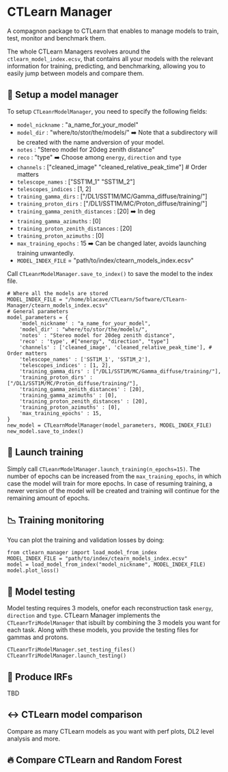 # CTLearn Manager

A compagnon package to CTLearn that enables to manage models to train, test, monitor and benchmark them.

The whole CTLearn Managers revolves around the `ctlearn_model_index.ecsv`, that contains all your models with the relevant information for training, predicting, and benchmarking, allowing you to easily jump between models and compare them.

## 🧠 Setup a model manager

To setup `CTLeanrModelManager`, you need to specify the following fields:
- `model_nickname` : "a_name_for_your_model"
- `model_dir` : "where/to/stor/the/models/" ➡️ Note that a subdirectory will be created with the name andversion of your model.
- `notes` : "Stereo model for 20deg zenith distance"
- `reco` : "type" ➡️ Choose among `energy`, `direction` and `type`
- `channels` : ["cleaned_image" "cleaned_relative_peak_time"] # Order matters
- `telescope_names` : ["SST1M_1" "SST1M_2"]
- `telescopes_indices` : [1, 2]
- `training_gamma_dirs` : ["/DL1/SST1M/MC/Gamma_diffuse/training/"]
- `training_proton_dirs` : ["/DL1/SST1M/MC/Proton_diffuse/training/"]
- `training_gamma_zenith_distances` : [20] ➡️ In deg
- `training_gamma_azimuths` : [0]
- `training_proton_zenith_distances` : [20]
- `training_proton_azimuths` : [0]
- `max_training_epochs` : 15 ➡️ Can be changed later, avoids launching training unwantedly.
- `MODEL_INDEX_FILE` = "path/to/index/ctearn_models_index.ecsv"

Call `CTLeanrModelManager.save_to_index()` to save the model to the index file.

```
# Where all the models are stored
MODEL_INDEX_FILE = "/home/blacave/CTLearn/Software/CTLearn-Manager/ctearn_models_index.ecsv"
# General parameters
model_parameters = {
    'model_nickname' : "a_name_for_your_model",
    'model_dir' : "where/to/stor/the/models/",
    'notes' : "Stereo model for 20deg zenith distance",
    'reco' : 'type', #["energy", "direction", "type"]
    'channels' : ['cleaned_image', 'cleaned_relative_peak_time'], # Order matters
    'telescope_names' : ['SST1M_1', 'SST1M_2'],
    'telescopes_indices' : [1, 2],
    'training_gamma_dirs' : ["/DL1/SST1M/MC/Gamma_diffuse/training/"],
    'training_proton_dirs' : ["/DL1/SST1M/MC/Proton_diffuse/training/"],
    'training_gamma_zenith_distances' : [20],
    'training_gamma_azimuths' : [0],
    'training_proton_zenith_distances' : [20],
    'training_proton_azimuths' : [0],
    'max_training_epochs' : 15, 
}
new_model = CTLearnModelManager(model_parameters, MODEL_INDEX_FILE)
new_model.save_to_index()
```

## 🚀 Launch training

Simply call `CTLeanrModelManager.launch_training(n_epochs=15)`.
The number of epochs can be increased from the `max_training_epochs`, in which case the model will train for more epochs.
In case of resuming training, a newer version of the model will be created and training will continue for the remaining amount of epochs.

## 📉 Training monitoring

You can plot the training and validation losses by doing:

```
from ctlearn_manager import load_model_from_index
MODEL_INDEX_FILE = "path/to/index/ctearn_models_index.ecsv"
model = load_model_from_index("model_nickname", MODEL_INDEX_FILE)
model.plot_loss()
```

## 🧪 Model testing

Model testing requires 3 models, onefor each reconstruction task `energy`, `direction` and `type`.
CTLearn Manager implements the `CTLeanrTriModelManager` that isbuilt by combining the 3 models you want for each task.
Along with these models, you provide the testing files for gammas and protons.

`CTLeanrTriModelManager.set_testing_files()`
`CTLeanrTriModelManager.launch_testing()`

## 🔭 Produce IRFs

TBD

## ↔️ CTLearn model comparison

Compare as many CTLearn models as you want with perf plots, DL2 level analysis and more.

## 🔥 Compare CTLearn and Random Forest